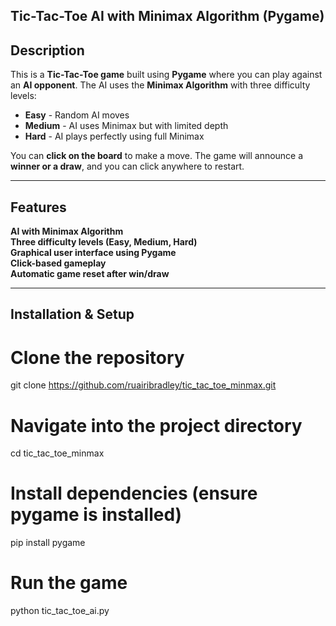 ## Tic-Tac-Toe AI with Minimax Algorithm (Pygame)

## Description
This is a **Tic-Tac-Toe game** built using **Pygame** where you can play against an **AI opponent**. The AI uses the **Minimax Algorithm** with three difficulty levels:

- **Easy** - Random AI moves  
- **Medium** - AI uses Minimax but with limited depth  
- **Hard** - AI plays perfectly using full Minimax  

You can **click on the board** to make a move. The game will announce a **winner or a draw**, and you can click anywhere to restart.

---
## Features
**AI with Minimax Algorithm**  
**Three difficulty levels (Easy, Medium, Hard)**  
**Graphical user interface using Pygame**  
**Click-based gameplay**  
**Automatic game reset after win/draw**    

---

## Installation & Setup

# Clone the repository
git clone https://github.com/ruairibradley/tic_tac_toe_minmax.git

# Navigate into the project directory
cd tic_tac_toe_minmax

# Install dependencies (ensure pygame is installed)
pip install pygame

# Run the game
python tic_tac_toe_ai.py

